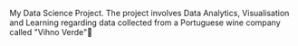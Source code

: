 My Data Science Project. The project involves Data Analytics, Visualisation and Learning regarding data collected from a Portuguese wine company called "Vihno Verde"🍾
